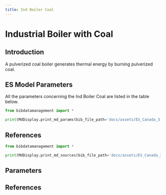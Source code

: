 ```yaml
---
title: Ind Boiler Coal
---
```


# Industrial Boiler with Coal

## Introduction

A pulverized coal boiler generates thermal energy by burning pulverized
coal.

## ES Model Parameters

All the parameters concerning the Ind Boiler Coal are listed in the
table below.

```python exec="on"
from bibdatamanagement import *

print(MdDisplay.print_md_params(bib_file_path='docs/assets/ES_Canada_3.bib',filter_entry='IND_BOILER_COAL'))
```

## References

```python exec="on"
from bibdatamanagement import *

print(MdDisplay.print_md_sources(bib_file_path='docs/assets/ES_Canada_3.bib',filter_entry='IND_BOILER_COAL'))
```

## Parameters

## References
